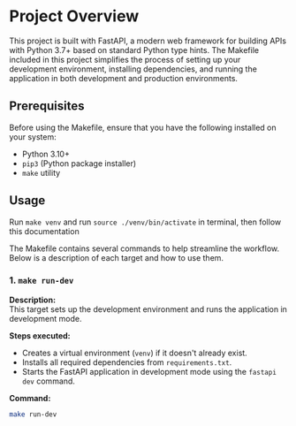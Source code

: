 # Project Overview

This project is built with FastAPI, a modern web framework for building APIs with Python 3.7+ based on standard Python type hints. The Makefile included in this project simplifies the process of setting up your development environment, installing dependencies, and running the application in both development and production environments.

## Prerequisites

Before using the Makefile, ensure that you have the following installed on your system:

- Python 3.10+
- `pip3` (Python package installer)
- `make` utility

## Usage

Run `make venv` and run `source ./venv/bin/activate` in terminal, then follow this documentation

The Makefile contains several commands to help streamline the workflow. Below is a description of each target and how to use them.

### 1. `make run-dev`

**Description:**  
This target sets up the development environment and runs the application in development mode.

**Steps executed:**

- Creates a virtual environment (`venv`) if it doesn't already exist.
- Installs all required dependencies from `requirements.txt`.
- Starts the FastAPI application in development mode using the `fastapi dev` command.

**Command:**

```sh
make run-dev
